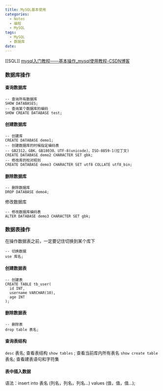 ```yaml
---
title: MySQL基本使用
categories:
  - Notes
  - 编程
  - MySQL
tags:
  - MySQL
  - 数据库
date:
---
```

[[SQL]]
[mysql入门教程——基本操作\_mysql使用教程-CSDN博客](https://blog.csdn.net/qq_43323867/article/details/107433570)

### 数据库操作

#### 查询数据库
```
-- 查询所有数据库
SHOW DATABASES;
-- 查询某个数据库的编码
SHOW CREATE DATABASE test;
```

#### 创建数据库
```
-- 创建库
CREATE DATABASE demo1;
-- 创建数据库的时候指定编码表
-- GB2312、GBK、GB18030、UTF-8(unicode)、ISO-8859-1(拉丁文)
CREATE DATABASE demo2 CHARACTER SET gbk;
-- 修改库的校对规则
CREATE DATABASE demo3 CHARACTER SET utf8 COLLATE utf8_bin;
```

#### 删除数据库
```
-- 删除数据库
DROP DATABASE demo4;
```

修改数据库
```
-- 修改数据库编码表
ALTER DATABASE demo3 CHARACTER SET gbk;
```

### 数据表操作
在操作数据表之前，一定要记住切换到某个库下
```
-- 切换数据
use 库名;
```

#### 创建数据表
```
-- 创建表
CREATE TABLE tb_user(
  id INT,
  username VARCHAR(10),
  age INT
);
```

#### 删除数据表
```
-- 删除表
drop table 表名;
```

#### 查询表结构
`desc` 表名; 查看表结构
`show tables` ; 查看当前库内所有表名
`show create table` 表名; 查看建表语句和字符集

#### 表中插入数据
语法：insert into 表名 (列名，列名，列名…) values (值，值，值…);